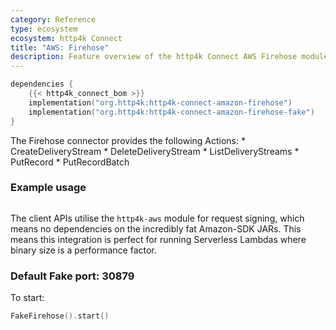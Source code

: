 ```yaml
---
category: Reference
type: ecosystem
ecosystem: http4k Connect
title: "AWS: Firehose"
description: Feature overview of the http4k Connect AWS Firehose modules
---
```


```kotlin
dependencies {
    {{< http4k_connect_bom >}}
    implementation("org.http4k:http4k-connect-amazon-firehose")
    implementation("org.http4k:http4k-connect-amazon-firehose-fake")
}
```


The Firehose connector provides the following Actions:
     *  CreateDeliveryStream
     *  DeleteDeliveryStream
     *  ListDeliveryStreams
     *  PutRecord
     *  PutRecordBatch

### Example usage
```kotlin
```

The client APIs utilise the `http4k-aws` module for request signing, which means no dependencies on the incredibly fat Amazon-SDK JARs. This means this integration is perfect for running Serverless Lambdas where binary size is a performance factor.

### Default Fake port: 30879

To start:
```kotlin
FakeFirehose().start()
```
